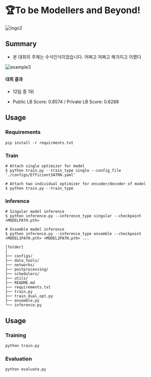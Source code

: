 # 🏆To be Modellers and Beyond!

![logo2](C:\Users\iloveslowfood\Documents\workspace\p4-fr-sorry-math-but-love-you\images\logo2.png)

## Summary

- 본 대회의 주제는 수식인식이었습니다. 어쩌고 저쩌고 해가지고 이랬다

![example3](https://github.com/iloveslowfood/p4-fr-sorry-math-but-love-you/blob/master/images/example4.png?raw=true)



#### 대회 결과

* 12팀 중 1위

* Public LB Score: 0.8574 / Private LB Score: 0.6288



## Usage

### Requirements

```shell
pip install -r requirments.txt
```



### Train

```shell
# Attach single optimizer for model
$ python train.py --train_type single --config_file './configs/EfficientSATRN.yaml'

# Attach two individual optimizer for encoder/decoder of model
$ python train.py --train_type 
```



### Inference

```shell
# Singular model inference
$ python inference.py --inference_type singular --checkpoint <MODELPATH.pth>

# Ensemble model inference
$ python inference.py --inference_type ensemble --checkpoint <MODEL1PATH.pth> <MODEL2PATH.pth> ...
```







```shell
[folder]
│
├── configs/
├── data_tools/
├── networks/
├── postprocessing/
├── schedulers/
├── utils/
├── README.md
├── requirements.txt
├── train.py
├── train_dual_opt.py
├── ensemble.py
└── inference.py
```

## Usage

### Training

```sh
python train.py
```


### Evaluation

```sh
python evaluate.py
```

[arxiv-zhang18]: https://arxiv.org/pdf/1801.03530.pdf
[CROHME]: https://www.isical.ac.in/~crohme/
[Aida]: https://www.kaggle.com/aidapearson/ocr-data
[Upstage]: https://www.upstage.ai/
[IM2LATEX]: http://lstm.seas.harvard.edu/latex/
[pytorch]: https://pytorch.org/
